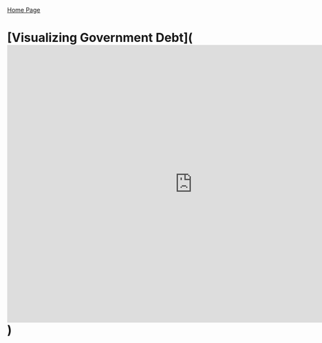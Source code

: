 [Home Page](README.md)

# [Visualizing Government Debt](<iframe src="https://data.oecd.org/chart/6XUx" width="860" height="645" style="border: 0" mozallowfullscreen="true" webkitallowfullscreen="true" allowfullscreen="true"><a href="https://data.oecd.org/chart/6XUx" target="_blank">OECD Chart: General government debt, Total, % of GDP, Annual, 2018 – 2019</a></iframe>)



